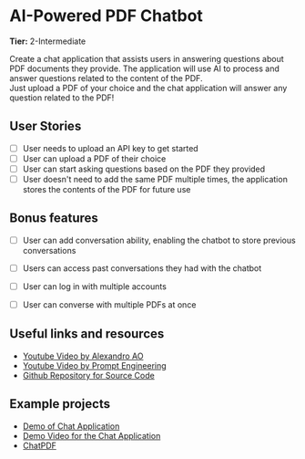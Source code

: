 # AI-Powered PDF Chatbot

**Tier:** 2-Intermediate

Create a chat application that assists users in answering questions about PDF documents they provide. The application will use AI to process and answer questions related to the content of the PDF.
<br />
Just upload a PDF of your choice and the chat application will answer any question related to the PDF!

## User Stories

-   [ ] User needs to upload an API key to get started
-   [ ] User can upload a PDF of their choice
-   [ ] User can start asking questions based on the PDF they provided
-   [ ] User doesn't need to add the same PDF multiple times, the application stores the contents of the PDF for future use

## Bonus features

-   [ ] User can add conversation ability, enabling the chatbot to store previous conversations
-   [ ] Users can access past conversations they had with the chatbot
-   [ ] User can log in with multiple accounts
-   [ ] User can converse with multiple PDFs at once


## Useful links and resources

-   [Youtube Video by Alexandro AO](https://www.youtube.com/watch?v=wUAUdEw5oxM&t=851s&ab_channel=AlejandroAO-Software%26Ai)
-   [Youtube Video by Prompt Engineering](https://www.youtube.com/watch?v=RIWbalZ7sTo&ab_channel=PromptEngineering)
-   [Github Repository for Source Code](https://github.com/ajinkode/PDFWizard)

## Example projects

-   [Demo of Chat Application](https://pdfwizard.streamlit.app/)
-   [Demo Video for the Chat Application](https://github.com/ajinkode/PDFWizard/assets/127986789/c5bc701d-a778-4ced-9b07-66e829a8885b)
-   [ChatPDF](https://www.chatpdf.com/)
